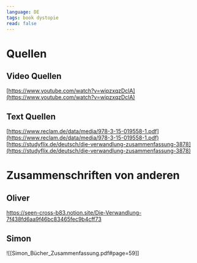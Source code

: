 ```yaml
---
language: DE
tags: book dystopie
read: false
---
```


# Quellen
## Video Quellen
[https://www.youtube.com/watch?v=wipzxqzDclA](https://www.youtube.com/watch?v=wipzxqzDclA)
## Text Quellen
[https://www.reclam.de/data/media/978-3-15-019558-1.pdf](https://www.reclam.de/data/media/978-3-15-019558-1.pdf)
[https://studyflix.de/deutsch/die-verwandlung-zusammenfassung-3878](https://studyflix.de/deutsch/die-verwandlung-zusammenfassung-3878)

# Zusammenschriften von anderen
## Oliver
https://seen-cross-b83.notion.site/Die-Verwandlung-7f438fd6aa9f46bc83465fec9b4cff73

## Simon
![[Simon_Bücher_Zusammenfassung.pdf#page=59]]